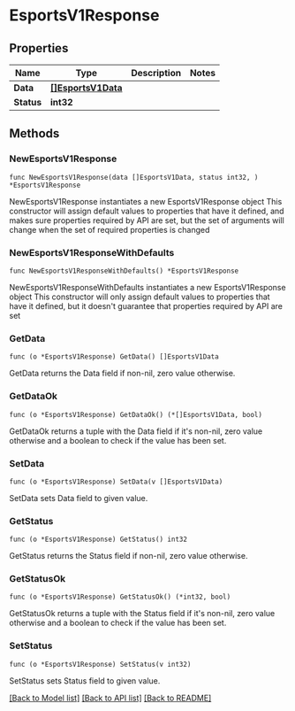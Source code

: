# EsportsV1Response

## Properties

Name | Type | Description | Notes
------------ | ------------- | ------------- | -------------
**Data** | [**[]EsportsV1Data**](EsportsV1Data.md) |  | 
**Status** | **int32** |  | 

## Methods

### NewEsportsV1Response

`func NewEsportsV1Response(data []EsportsV1Data, status int32, ) *EsportsV1Response`

NewEsportsV1Response instantiates a new EsportsV1Response object
This constructor will assign default values to properties that have it defined,
and makes sure properties required by API are set, but the set of arguments
will change when the set of required properties is changed

### NewEsportsV1ResponseWithDefaults

`func NewEsportsV1ResponseWithDefaults() *EsportsV1Response`

NewEsportsV1ResponseWithDefaults instantiates a new EsportsV1Response object
This constructor will only assign default values to properties that have it defined,
but it doesn't guarantee that properties required by API are set

### GetData

`func (o *EsportsV1Response) GetData() []EsportsV1Data`

GetData returns the Data field if non-nil, zero value otherwise.

### GetDataOk

`func (o *EsportsV1Response) GetDataOk() (*[]EsportsV1Data, bool)`

GetDataOk returns a tuple with the Data field if it's non-nil, zero value otherwise
and a boolean to check if the value has been set.

### SetData

`func (o *EsportsV1Response) SetData(v []EsportsV1Data)`

SetData sets Data field to given value.


### GetStatus

`func (o *EsportsV1Response) GetStatus() int32`

GetStatus returns the Status field if non-nil, zero value otherwise.

### GetStatusOk

`func (o *EsportsV1Response) GetStatusOk() (*int32, bool)`

GetStatusOk returns a tuple with the Status field if it's non-nil, zero value otherwise
and a boolean to check if the value has been set.

### SetStatus

`func (o *EsportsV1Response) SetStatus(v int32)`

SetStatus sets Status field to given value.



[[Back to Model list]](../README.md#documentation-for-models) [[Back to API list]](../README.md#documentation-for-api-endpoints) [[Back to README]](../README.md)


